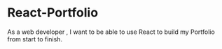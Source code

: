 # React-Portfolio
As a web developer , I want to be able to use React to build my Portfolio from start to finish.
